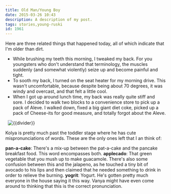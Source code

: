 ```yaml
---
title: Old Man/Young Boy
date: 2015-03-26 10:43
description: A description of my post.
tags: stories,young-ruski
id: 1961
---
```

Here are three related things that happened today, all of which indicate that I'm older than dirt.
<ul>
<li>While brushing my teeth this morning, I tweaked my back.  For you youngsters who don't understand that terminology, the muscles suddenly (and somewhat violently) seize up and become painful and tight.</li>
<li>To sooth my back, I turned on the seat heater for my morning drive.  This wasn't uncomfortable, because despite being about 70 degrees, it was windy and overcast, and that felt a little cool.</li>
<li>When I got up around lunch time, my back was really quite stiff and sore.  I decided to walk two blocks to a convenience store to pick up a pack of Aleve.  I walked down, fixed a big giant diet coke, picked up a pack of Cheese-its for good measure, and totally forgot about the Aleve.</li></ul>
<span class="spanEndPreview">&nbsp;</span>
<img src="/img/greenline.gif" class="greenline" alt="{{divider}}" />

Kolya is pretty much past the toddler stage where he has cute mispronunciations of words.  These are the only ones left that I an think of:

<b>pan-a-cake</b>:  There's a mix-up between the pat-a-cake and the pancake breakfast food.  This word encompasses both.
<b>applecado</b>:  That green vegetable that you mush up to make guacamole.  There's also some confusion between this and the jalapeno, as he touched a tiny bit of avocado to his lips and then claimed that he needed something to drink in order to relieve the burning.
<b>yogrit</b>:  Yogurt.  He's gotten pretty much everyone in the house saying it this way.  Vanya might have even come around to thinking that this is the correct pronunciation.